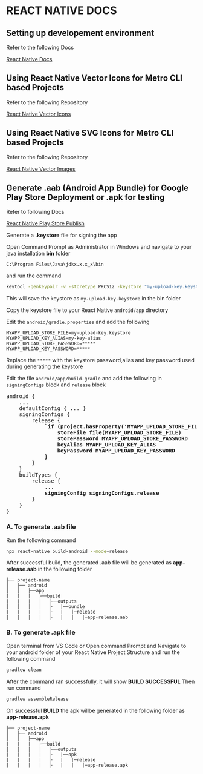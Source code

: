 # REACT NATIVE DOCS

## Setting up developement environment

Refer to the following Docs

[React Native Docs](https://reactnative.dev/docs/0.71/getting-started)

## Using React Native Vector Icons for Metro CLI based Projects

Refer to the following Repository

[React Native Vector Icons](https://github.com/oblador/react-native-vector-icons)

## Using React Native SVG Icons for Metro CLI based Projects

Refer to the following Repository

[React Native Vector Images](https://github.com/oblador/react-native-vector-image)

## Generate .aab (Android App Bundle) for Google Play Store Deployment or .apk for testing

Refer to following Docs

[React Native Play Store Publish](https://reactnative.dev/docs/0.71/signed-apk-android)

Generate a **.keystore** file for signing the app


Open Command Prompt as Administrator in Windows and navigate to your java installation **bin** folder

```C:\Program Files\Java\jdkx.x.x_x\bin```

and run the command

```bash
keytool -genkeypair -v -storetype PKCS12 -keystore "my-upload-key.keystore" -alias my-key-alias -keyalg RSA -keysize 2048 -validity 10000
```

This will save the keystore as ```my-upload-key.keystore``` in the bin folder

Copy the keystore file to your React Native ```android/app``` directory

Edit the ```android/gradle.properties``` and add the following

```properties
MYAPP_UPLOAD_STORE_FILE=my-upload-key.keystore
MYAPP_UPLOAD_KEY_ALIAS=my-key-alias
MYAPP_UPLOAD_STORE_PASSWORD=*****
MYAPP_UPLOAD_KEY_PASSWORD=*****
```

Replace the ```*****``` with the keystore password,alias and key password used during generating the keystore


Edit the file ```android/app/build.gradle``` and add the following in ```signingConfigs``` block and ```release``` block

<pre>
android {
    ...
    defaultConfig { ... }
    signingConfigs {
        release {
            <b>`if (project.hasProperty('MYAPP_UPLOAD_STORE_FILE')) {
                storeFile file(MYAPP_UPLOAD_STORE_FILE)
                storePassword MYAPP_UPLOAD_STORE_PASSWORD
                keyAlias MYAPP_UPLOAD_KEY_ALIAS
                keyPassword MYAPP_UPLOAD_KEY_PASSWORD
            }</b>
        }
    }
    buildTypes {
        release {
            ...
            <b>signingConfig signingConfigs.release</b>
        }
    }
}
</pre>


### A. To generate .aab file

Run the following command

```bash
npx react-native build-android --mode=release
```

After successful build, the generated .aab file will be generated as **app-release.aab** in the following folder

```tree
├── project-name 
│   ├── android
│   │   ├──app
|   |   |   ├──build
|   |   |   |   ├──outputs
|   |   |   |   ├   |──bundle
|   |   |   |   ├   |   |─release
|   |   |   |   ├   |   |   |─app-release.aab
```


### B. To generate .apk file

Open terminal from VS Code or Open command Prompt and Navigate to your android folder of your React Native Project Structure and run the following command

```bash
gradlew clean
```

After the command ran successfully, it will show **BUILD SUCCESSFUL**
Then run command

```bash
gradlew assembleRelease
```

On successful **BUILD** the apk willbe generated in the following folder as **app-release.apk**

```tree
├── project-name 
│   ├── android
│   │   ├──app
|   |   |   ├──build
|   |   |   |   ├──outputs
|   |   |   |   ├   |──apk
|   |   |   |   ├   |   |─release
|   |   |   |   ├   |   |   |─app-release.apk
```
